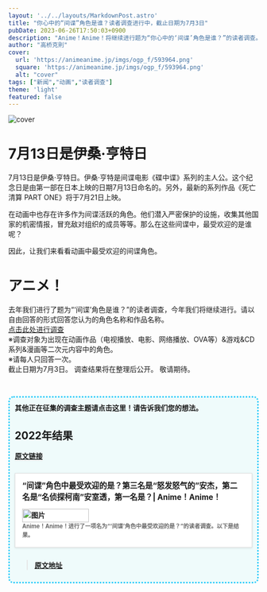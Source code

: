 ```yaml
---
layout: '../../layouts/MarkdownPost.astro'
title: "你心中的“间谍”角色是谁？读者调查进行中，截止日期为7月3日"
pubDate: 2023-06-26T17:50:03+0900
description: "Anime！Anime！将继续进行题为“你心中的‘间谍’角色是谁？”的读者调查。截止日期为7月3日。"
author: "高桥克則"
cover:
  url: 'https://animeanime.jp/imgs/ogp_f/593964.png'
  square: 'https://animeanime.jp/imgs/ogp_f/593964.png'
  alt: "cover"
tags: ["新闻","动画","读者调查"]
theme: 'light'
featured: false
---
```

![cover](https://animeanime.jp/imgs/ogp_f/593964.png)

# 7月13日是伊桑·亨特日

7月13日是伊桑·亨特日。伊桑·亨特是间谍电影《碟中谍》系列的主人公。这个纪念日是由第一部在日本上映的日期7月13日命名的。另外，最新的系列作品《死亡清算 PART ONE》将于7月21日上映。

在动画中也存在许多作为间谍活跃的角色。他们潜入严密保护的设施，收集其他国家的机密情报，冒充敌对组织的成员等等。那么在这些间谍中，最受欢迎的是谁呢？

因此，让我们来看看动画中最受欢迎的间谍角色。
# アニメ！

去年我们进行了题为“‘间谍’角色是谁？”的读者调查，今年我们将继续进行。请以自由回答的形式回答您认为的角色名称和作品名称。<br><a href="https://questant.jp/q/5BAF2ZAJ" target="_blank" class="btn-move">点击此处进行调查</a><br><span class="underline">※调查对象为出现在动画作品（电视播放、电影、网络播放、OVA等）&游戏&CD系列&漫画等二次元内容中的角色。 </span><br><span class="underline">※请每人只回答一次。 </span><br>截止日期为7月3日。 调查结果将在整理后公开。 敬请期待。 <br><br></p><ul style="display:inline-block; background-color:#EFFBFB; padding:10px; border-radius: 10px; border: 3px dotted #2ECCFA;"><span style="font-weight:bold;">其他正在征集的调查主题请点击这里！请告诉我们您的想法。
## 2022年结果

[原文链接](https://animeanime.jp/special/1898/recent/)

<div class="link-card" style="border:1px solid #ddd; box-shadow:0 1px 4px rgb(0, 0, 0, .1); padding:1em; margin:1.8em auto; background:#fff; display:-ms-grid; display:grid; line-height:1.6em;">
    <div class="link-card-title" style="padding-bottom:.8em; font-size:1.1em; font-weight:700;">“间谍”角色中最受欢迎的是？第三名是“怒发怒气的”安杰，第二名是“名侦探柯南”安室透，第一名是？| Anime！Anime！</div>
    <div class="link-card-image" style="width:30%; min-width:120px; max-width:200px; padding-right:1em; float:left;">
        <img src="https://animeanime.jp/imgs/card_l/507002.jpg" style="display:block;margin:auto;" width="100%" height="auto" alt="图片">
    </div>
    <div class="link-card-cap" style="font-size:.8em; color:#666; display:-webkit-box; -webkit-box-orient:vertical; -webkit-line-clamp:3; overflow: hidden; line-height:1.6em;">
        Anime！Anime！进行了一项名为“‘间谍’角色中最受欢迎的是？”的读者调查。以下是结果。
    </div>
</div>

>[原文地址](https://animeanime.jp/article/2023/06/26/78180.html)  
